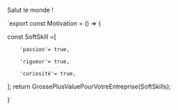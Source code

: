 Salut le monde !

`export const Motivation = () => {

  const SoftSkill =[
  
        'passion'= true,
        
        'rigueur'= true,
        
        'curiosité'= true,
        
  ];
  return GrossePlusValuePourVotreEntreprise(SoftSkills);
  
}`



<!---
ClemOz-Dev/ClemOz-Dev is a ✨ special ✨ repository because its `README.md` (this file) appears on your GitHub profile.
You can click the Preview link to take a look at your changes.
--->

